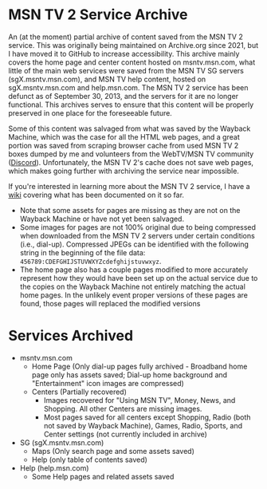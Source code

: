 # MSN TV 2 Service Archive
 
An (at the moment) partial archive of content saved from the MSN TV 2 service. This was originally being maintained on Archive.org since 2021, but I have moved it to GitHub to increase accessibility. This archive mainly covers the home page and center content hosted on msntv.msn.com, what little of the main web services were saved from the MSN TV SG servers (sgX.msntv.msn.com), and MSN TV help content, hosted on sgX.msntv.msn.com and help.msn.com. The MSN TV 2 service has been defunct as of September 30, 2013, and the servers for it are no longer functional. This archives serves to ensure that this content will be properly preserved in one place for the foreseeable future.

Some of this content was salvaged from what was saved by the Wayback Machine, which was the case for all the HTML web pages, and a great portion was saved from scraping browser cache from used MSN TV 2 boxes dumped by me and volunteers from the WebTV/MSN TV community ([Discord](https://discord.gg/qke279EUa8)). Unfortunately, the MSN TV 2's cache does not save web pages, which makes going further with archiving the service near impossible.

If you're interested in learning more about the MSN TV 2 service, I have a [wiki](https://github.com/wtv-411/msntv2-docs/wiki) covering what has been documented on it so far.

- Note that some assets for pages are missing as they are not on the Wayback Machine or have not yet been salvaged.
- Some images for pages are not 100% original due to being compressed when downloaded from the MSN TV 2 servers under certain conditions (i.e., dial-up). Compressed JPEGs can be identified with the following string in the beginning of the file data: `456789:CDEFGHIJSTUVWXYZcdefghijstuvwxyz`.
- The home page also has a couple pages modified to more accurately represent how they would have been set up on the actual service due to the copies on the Wayback Machine not entirely matching the actual home pages. In the unlikely event proper versions of these pages are found, those pages will replaced the modified versions

# Services Archived
- msntv.msn.com
    - Home Page (Only dial-up pages fully archived - Broadband home page only has assets saved; Dial-up home background and "Entertainment" icon images are compressed)
	- Centers (Partially recovered)
		- Images recovered for "Using MSN TV", Money, News, and Shopping. All other Centers are missing images.
		- Most pages saved for all centers except Shopping, Radio (both not saved by Wayback Machine), Games, Radio, Sports, and Center settings (not currently included in archive)
- SG (sgX.msntv.msn.com)
	- Maps (Only search page and some assets saved)
	- Help (only table of contents saved)
- Help (help.msn.com)
	- Some Help pages and related assets saved